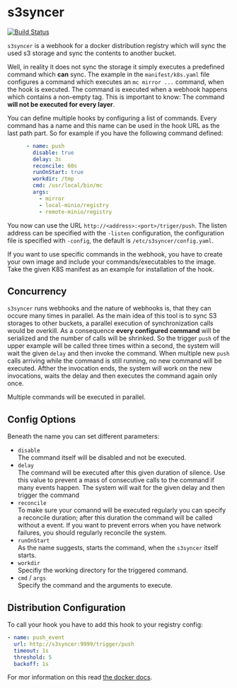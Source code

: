 # s3syncer

[![Build Status](https://github.drone.protegear.io/api/badges/ulrichSchreiner/s3syncer/status.svg)](https://github.drone.protegear.io/ulrichSchreiner/s3syncer)

`s3syncer` is a webhook for a docker distribution registry which will sync the
used s3 storage and sync the contents to another bucket.

Well, in reality it does not sync the storage it simply executes a predefined
command which **can** sync. The example in the `manifest/k8s.yaml` file configures
a command which executes an `mc mirror ...` command, when the hook is executed. The
command is executed when a webhook happens which contains a non-empty tag. This
is important to know: The command **will not be executed for every layer**.

You can define multiple hooks by configuring a list of commands. Every command
has a name and this name can be used in the hook URL as the last path part. So
for example if you have the following command defined:

```yml
      - name: push
        disable: true
        delay: 3s
        reconcile: 60s
        runOnStart: true
        workdir: /tmp
        cmd: /usr/local/bin/mc
        args:
          - mirror
          - local-minio/registry
          - remote-minio/registry
```

You now can use the URL `http://<address>:<port>/triger/push`. The listen
address can be specified with the `-listen` configuration, the configuration
file is specified with `-config`, the default is `/etc/s3syncer/config.yaml`.

If you want to use specific commands in the webhook, you have to create your own
image and include your commands/executables to the image. Take the given
K8S manifest as an example for installation of the hook.

## Concurrency

 `s3syncer` runs webhooks and the nature of webhooks is, that they can occure
 many times in parallel. As the main idea of this tool is to sync S3 storages to
 other buckets, a parallel execution of synchronization calls would be overkill.
 As a consequence **every configured command** will be serialized and the number
 of calls will be shrinked. So the trigger `push` of the upper example will
 be called three times within a second, the system will wait the given `delay`
 and then invoke the command. When multiple new `push` calls arriving while the
 command is still running, no new command will be executed. Afther the invocation
 ends, the system will work on the new invocations, waits the delay and then
 executes the command again only once.

 Multiple commands will be executed in parallel.

## Config Options
Beneath the name you can set different parameters:

 - `disable`<br>
   The command itself will be disabled and not be executed.
 - `delay`<br>
   The command will be executed after this given duration of silence. Use this
   value to prevent a mass of consecutive calls to the command if many events
   happen. The system will wait for the given delay and then trigger the
   command
 - `reconcile`<br>
   To make sure your comannd will be executed regularly you can specify a
   reconcile duration; after this duration the command will be called without
   a event. If you want to prevent errors when you have network failures, you
   should regularly reconcile the system.
 - `runOnStart`<br>
   As the name suggests, starts the command, when the `s3syncer` itself starts.
 - `workdir`<br>
   Specifiy the working directory for the triggered command.
 - `cmd` / `args`<br>
   Specify the command and the arguments to execute.

## Distribution Configuration

To call your hook you have to add this hook to your registry config:
```yml
- name: push_event
  url: http://s3syncer:9999/trigger/push
  timeout: 1s
  threshold: 5
  backoff: 1s
```
For mor information on this read [the docker docs](https://docs.docker.com/registry/notifications/).